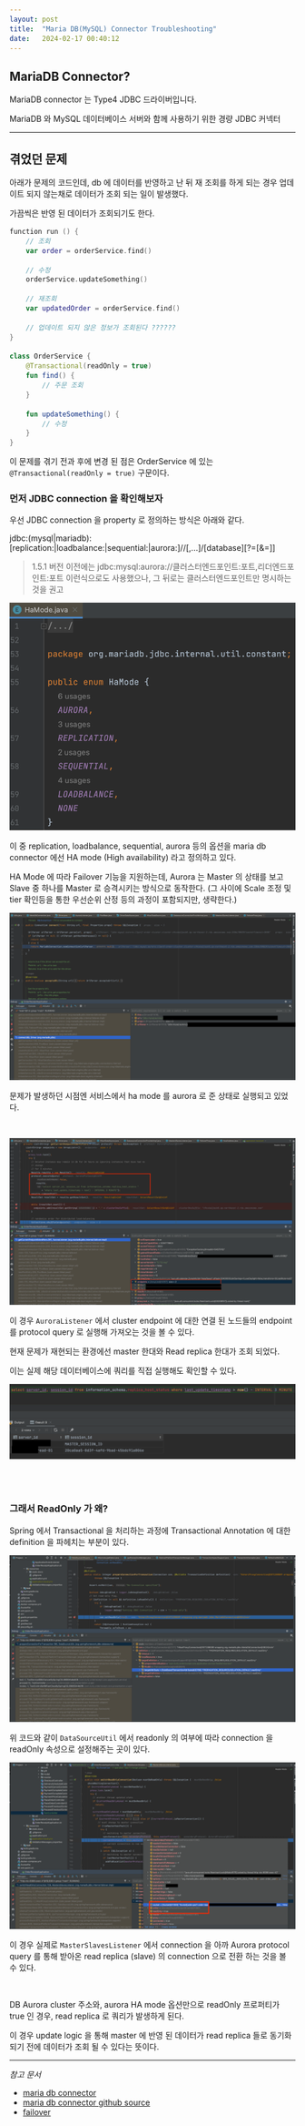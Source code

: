 ```yaml
---
layout: post
title:  "Maria DB(MySQL) Connector Troubleshooting"
date:   2024-02-17 00:40:12
---
```


## MariaDB Connector?

MariaDB connector 는 Type4 JDBC 드라이버입니다. 

MariaDB 와 MySQL 데이터베이스 서버와 함께 사용하기 위한 경량 JDBC 커넥터

---

## 겪었던 문제

아래가 문제의 코드인데, db 에 데이터를 반영하고 난 뒤 재 조회를 하게 되는 경우 업데이트 되지 않는채로 데이터가 조회 되는 일이 발생했다.

가끔씩은 반영 된 데이터가 조회되기도 한다.

```kotlin
function run () {
    // 조회
    var order = orderService.find()
    
    // 수정
    orderService.updateSomething()
    
    // 재조회
    var updatedOrder = orderService.find()
    
    // 업데이트 되지 않은 정보가 조회된다 ??????
}

class OrderService {
    @Transactional(readOnly = true)
    fun find() {
        // 주문 조회
    }
    
    fun updateSomething() {
        // 수정
    }
}
```

이 문제를 겪기 전과 후에 변경 된 점은 OrderService 에 있는 `@Transactional(readOnly = true)` 구문이다.

### 먼저 JDBC connection 을 확인해보자

우선 JDBC connection 을 property 로 정의하는 방식은 아래와 같다.

jdbc:(mysql|mariadb):[replication:|loadbalance:|sequential:|aurora:]//<hostDescription>[,<hostDescription>...]/[database][?<key1>=<value1>[&<key2>=<value2>]]

> 1.5.1 버전 이전에는 jdbc:mysql:aurora://클러스터엔드포인트:포트,리더엔드포인트:포트 이런식으로도 사용했으나, 그 뒤로는 클러스터엔드포인트만 명시하는 것을 권고
 
![ha mode](/assets/posts/mariadb/hamode.png)

이 중 replication, loadbalance, sequential, aurora 등의 옵션을 maria db connector 에선 HA mode (High availability) 라고 정의하고 있다.

HA Mode 에 따라 Failover 기능을 지원하는데, Aurora 는 Master 의 상태를 보고 Slave 중 하나를 Master 로 승격시키는 방식으로 동작한다.
(그 사이에 Scale 조정 및 tier 확인등을 통한 우선순위 산정 등의 과정이 포함되지만, 생략한다.)

![connection](/assets/posts/mariadb/connection1.png)

문제가 발생하던 시점엔 서비스에서 ha mode 를 aurora 로 준 상태로 실행되고 있었다.

<br>

![Aurora Listener](/assets/posts/mariadb/auroralistener.png)

이 경우 `AuroraListener` 에서 cluster endpoint 에 대한 연결 된 노드들의 endpoint 를 protocol query 로 실행해 가져오는 것을 볼 수 있다.

현재 문제가 재현되는 환경에선 master 한대와 Read replica 한대가 조회 되었다.

이는 실제 해당 데이터베이스에 쿼리를 직접 실행해도 확인할 수 있다.

![Protocol Query](/assets/posts/mariadb/sql.png)

<br>
<br>

### 그래서 ReadOnly 가 왜?

Spring 에서 Transactional 을 처리하는 과정에 Transactional Annotation 에 대한 definition 을 파헤치는 부분이 있다.

![DatasourceUtil](/assets/posts/mariadb/datasourceutil.png)

위 코드와 같이 `DataSourceUtil` 에서 readonly 의 여부에 따라 connection 을 readOnly 속성으로 설정해주는 곳이 있다.

![MasterSlavesListener](/assets/posts/mariadb/switch.png)

이 경우 실제로 `MasterSlavesListener` 에서 connection 을 아까 Aurora protocol query 를 통해 받아온 read replica (slave) 의 connection 으로 전환 하는 것을 볼 수 있다.

<br>

DB Aurora cluster 주소와, aurora HA mode 옵션만으로 readOnly 프로퍼티가 true 인 경우, read replica 로 쿼리가 발생하게 된다.

이 경우 update logic 을 통해 master 에 반영 된 데이터가 read replica 들로 동기화 되기 전에 데이터가 조회 될 수 있다는 뜻이다.



---



_참고 문서_
- [maria db connector](https://mariadb.com/kb/en/about-mariadb-connector-j/)
- [maria db connector github source](https://github.com/mariadb-corporation/mariadb-connector-j)
- [failover](https://mariadb.com/kb/en/failover-and-high-availability-with-mariadb-connector-j/?fbclid=IwAR2EnwLRBGc1T0bQLJTloP9WnisrjM0smV2h4bGa23UcT9Teq55gYVkwctI#primaryreplica-connection-selection)